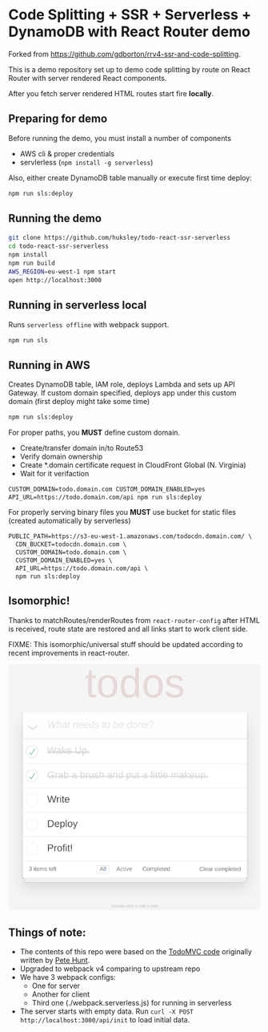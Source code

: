 # Code Splitting + SSR + Serverless + DynamoDB with React Router demo

Forked from https://github.com/gdborton/rrv4-ssr-and-code-splitting.

This is a demo repository set up to demo code splitting by route on React Router 
with server rendered React components.

After you fetch server rendered HTML routes start fire __locally__.

## Preparing for demo

Before running the demo, you must install a number of components

  * AWS cli &amp; proper credentials
  * servlerless (`npm install -g serverless`)

Also, either create DynamoDB table manually or execute first time deploy: 

```bash
npm run sls:deploy
```

## Running the demo

```bash
git clone https://github.com/huksley/todo-react-ssr-serverless
cd todo-react-ssr-serverless
npm install
npm run build
AWS_REGION=eu-west-1 npm start
open http://localhost:3000
```

## Running in serverless local

Runs `serverless offline` with webpack support.

```bash
npm run sls
```

## Running in AWS

Creates DynamoDB table, IAM role, deploys Lambda and sets up API Gateway. If custom domain specified, deploys app under this custom domain (first deploy might take some time)

```bash
npm run sls:deploy
```

For proper paths, you __MUST__ define custom domain.

  * Create/transfer domain in/to Route53
  * Verify domain ownership
  * Create *.domain certificate request in CloudFront Global (N. Virginia)
  * Wait for it verifaction

```
CUSTOM_DOMAIN=todo.domain.com CUSTOM_DOMAIN_ENABLED=yes API_URL=https://todo.domain.com/api npm run sls:deploy
```

For properly serving binary files you __MUST__ use bucket for static files (created automatically by serverless)

```
PUBLIC_PATH=https://s3-eu-west-1.amazonaws.com/todocdn.domain.com/ \
  CDN_BUCKET=todocdn.domain.com \
  CUSTOM_DOMAIN=todo.domain.com \
  CUSTOM_DOMAIN_ENABLED=yes \
  API_URL=https://todo.domain.com/api \
  npm run sls:deploy
```

## Isomorphic!

Thanks to matchRoutes/renderRoutes from `react-router-config` after HTML is received, route state are restored and 
all links start to work client side. 

FIXME: This isomorphic/universal stuff should be updated according to recent improvements in react-router.

![todo](./todo.png)

## Things of note:

 - The contents of this repo were based on the [TodoMVC code](https://github.com/tastejs/todomvc/tree/master/examples/react) originally written by [Pete Hunt](https://github.com/petehunt).
 - Upgraded to webpack v4 comparing to upstream repo
 - We have 3 webpack configs:
   - One for server
   - Another for client
   - Third one (./webpack.serverless.js) for running in serverless
 - The server starts with empty data. Run `curl -X POST http://localhost:3000/api/init` to load initial data.
